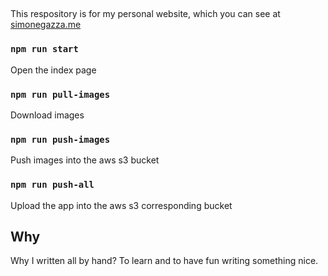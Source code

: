 ##
This respository is for my personal website, which you can see at [simonegazza.me](simonegazza.me)

### `npm run start`
Open the index page

### `npm run pull-images`
Download images

### `npm run push-images`
Push images into the aws s3 bucket

### `npm run push-all`
Upload the app into the aws s3 corresponding bucket

## Why
Why I written all by hand? To learn and to have fun writing something nice.
